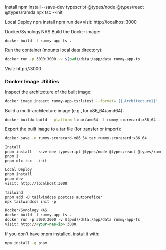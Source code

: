 Install
npm install --save-dev typescript @types/node @types/react @types/ramda
npx tsc --init

Local Deploy
npm install
npm run dev
visit: http://localhost:3000


Docker/Synology NAS
Build the Docker image:
```sh
docker build -t rummy-app-ts .
```
Run the container (mounts local data directory):
```sh
docker run -p 3000:3000 -v $(pwd)/data:/app/data rummy-app-ts
```
Visit: http://<your-nas-ip>:3000

### Docker Image Utilities

Inspect the architecture of the built image:
```sh
docker image inspect rummy-app-ts:latest --format='{{.Architecture}}'
```

Build a multi-architecture image (e.g., for x86_64/amd64):
```sh
docker buildx build --platform linux/amd64 -t rummy-scorecard:x86_64 .
```

Export the built image to a tar file (for transfer or import):
```sh
docker save -o rummy-scorecard-x86_64.tar rummy-scorecard:x86_64
```
```markdown
Install
pnpm install --save-dev typescript @types/node @types/react @types/ramda
pnpm i
pnpm dlx tsc --init

Local Deploy
pnpm install
pnpm dev
visit: http://localhost:3000

Tailwind
pnpm add -D tailwindcss postcss autoprefixer
npx tailwindcss init -p

Docker/Synology NAS
docker build -t rummy-app-ts .
docker run -p 3000:3000 -v $(pwd)/data:/app/data rummy-app-ts
visit: http://<your-nas-ip>:3000

```
If you don't have pnpm installed, install it with:

```bash
npm install -g pnpm
```
